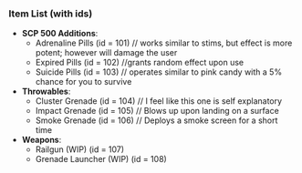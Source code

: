 ### Item List (with ids)

* **SCP 500 Additions**:
  - Adrenaline Pills (id = 101) // works similar to stims, but effect is more potent; however will damage the user
  - Expired Pills (id = 102) //grants random effect upon use
  - Suicide Pills (id = 103) // operates similar to pink candy with a 5% chance for you to survive
* **Throwables**:
  - Cluster Grenade (id = 104) // I feel like this one is self explanatory 
  - Impact Grenade (id = 105) // Blows up upon landing on a surface
  - Smoke Grenade (id = 106) // Deploys a smoke screen for a short time
* **Weapons**:
  - Railgun (WIP) (id = 107)
  - Grenade Launcher (WIP) (id = 108)
